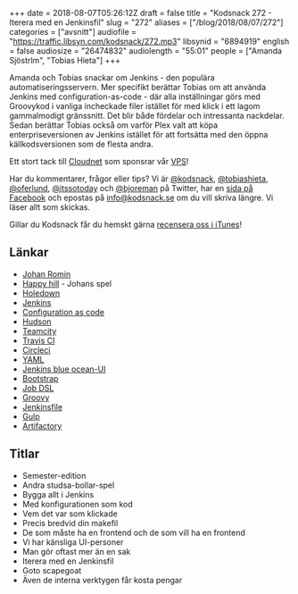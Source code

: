 +++
date = 2018-08-07T05:26:12Z
draft = false
title = "Kodsnack 272 - Iterera med en Jenkinsfil"
slug = "272"
aliases = ["/blog/2018/08/07/272"]
categories = ["avsnitt"]
audiofile = "https://traffic.libsyn.com/kodsnack/272.mp3"
libsynid = "6894919"
english = false
audiosize = "26474832"
audiolength = "55:01"
people = ["Amanda Sjöstrlm", "Tobias Hieta"]
+++

Amanda och Tobias snackar om Jenkins - den populära automatiseringsservern. Mer specifikt berättar Tobias om att använda Jenkins med configuration-as-code - där alla inställningar görs med Groovykod i vanliga incheckade filer istället för med klick i ett lagom gammalmodigt gränssnitt. Det blir både fördelar och intressanta nackdelar. Sedan berättar Tobias också om varför Plex valt att köpa enterpriseversionen av Jenkins istället för att fortsätta med den öppna källkodsversionen som de flesta andra.

Ett stort tack till [Cloudnet](http://www.cloudnet.se) som sponsrar vår [VPS](http://en.wikipedia.org/wiki/Virtual_private_server)!

Har du kommentarer, frågor eller tips? Vi är [@kodsnack](https://www.twitter.com/kodsnack), [@tobiashieta](https://www.twitter.com/tobiashieta), [@oferlund](https://www.twitter.com/oferlund), [@itssotoday](https://twitter.com/itssotoday) och [@bjoreman](https://www.twitter.com/bjoreman) på Twitter, har en [sida på Facebook](https://www.facebook.com/kodsnack) och epostas på [info@kodsnack.se](mailto:info@kodsnack.se) om du vill skriva längre. Vi läser allt som skickas.

Gillar du Kodsnack får du hemskt gärna [recensera oss i iTunes](http://itunes.apple.com/se/podcast/kodsnack/id561631498?l=en)!

## Länkar ##
* [Johan Romin](https://romin.se/about.html)
* [Happy hill](https://itunes.apple.com/se/app/happy-hill/id1276006710?mt=8) - Johans spel
* [Holedown](https://holedown.com/)
* [Jenkins](https://en.wikipedia.org/wiki/Jenkins_%28software%29)
* [Configuration as code](https://confluence.atlassian.com/bamboo/what-is-configuration-as-code-894743909.html)
* [Hudson](https://en.wikipedia.org/wiki/Hudson_%28software%29)
* [Teamcity](https://en.wikipedia.org/wiki/TeamCity)
* [Travis CI](https://en.wikipedia.org/wiki/Travis_CI)
* [Circleci](https://circleci.com/)
* [YAML](https://en.wikipedia.org/wiki/YAML)
* [Jenkins blue ocean-UI](https://jenkins.io/projects/blueocean/)
* [Bootstrap](http://getbootstrap.com/)
* [Job DSL](https://github.com/jenkinsci/job-dsl-plugin)
* [Groovy](https://en.wikipedia.org/wiki/Apache_Groovy)
* [Jenkinsfile](https://jenkins.io/doc/book/pipeline/jenkinsfile/)
* [Gulp](https://gulpjs.com/)
* [Artifactory](https://jfrog.com/artifactory/)

## Titlar ##
* Semester-edition
* Andra studsa-bollar-spel
* Bygga allt i Jenkins
* Med konfigurationen som kod
* Vem det var som klickade
* Precis bredvid din makefil
* De som måste ha en frontend och de som vill ha en frontend
* Vi har känsliga UI-personer
* Man gör oftast mer än en sak
* Iterera med en Jenkinsfil
* Goto scapegoat
* Även de interna verktygen får kosta pengar